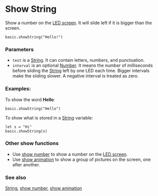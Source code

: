 # Show String

Show a number on the [LED screen](/device/screen). It will slide left if it is bigger than the screen.

```sig
basic.showString("Hello!")
```

### Parameters

* `text` is a [String](/types/string). It can contain letters, numbers, and punctuation.
* `interval` is an optional [Number](/types/number). It means the number of milliseconds before sliding the [String](/types/string) left by one LED each time. Bigger intervals make the sliding slower. A negative interval
is treated as zero.

### Examples:

To show the word **Hello**:

```blocks
basic.showString("Hello")
```

To show what is stored in a [String](/types/string) variable:

```blocks
let s = "Hi"
basic.showString(s)
```

### Other show functions

* Use [show number](/reference/basic/show-number) to show a number on the [LED screen](/device/screen).
* Use [show animation](/reference/basic/show-animation) to show a group of pictures on the screen, one after another.

### See also

[String](/types/string), [show number](/reference/basic/show-number), [show animation](/reference/basic/show-animation)

